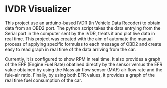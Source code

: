 # IVDR Visualizer
This project use an arduino-based IVDR (In Vehicle Data Recoder) to obtain data from an OBD2 port. The python script takes the data entrying from the Serial port in the computer
sent by the IVDR, treats it and plot live data in real time. This project was created with the aim of automate the manual process of applying specific formulas to each message of
OBD2 and create easy to read graph in real time of the data arriving from the car.

Currently, it is configured to show RPM in real time. It also provides a graph of the ERF (Engine Fuel Rate) obatined directly by the sensor versus the EFR value obtained by using
the Mass air flow sensor (MAF) air flow rate and the fule-air ratio. Finally, by using both EFR values, it provides a graph of the real time fuel consumption of the car.
